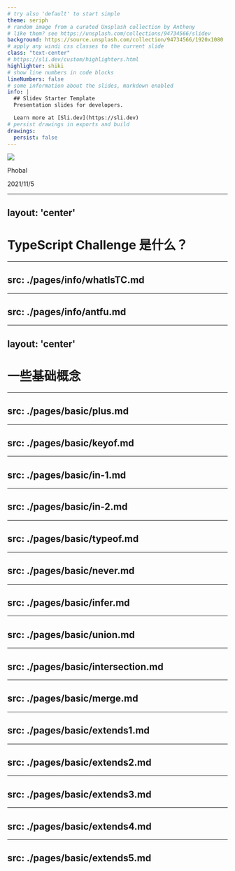 ```yaml
---
# try also 'default' to start simple
theme: seriph
# random image from a curated Unsplash collection by Anthony
# like them? see https://unsplash.com/collections/94734566/slidev
background: https://source.unsplash.com/collection/94734566/1920x1080
# apply any windi css classes to the current slide
class: "text-center"
# https://sli.dev/custom/highlighters.html
highlighter: shiki
# show line numbers in code blocks
lineNumbers: false
# some information about the slides, markdown enabled
info: |
  ## Slidev Starter Template
  Presentation slides for developers.

  Learn more at [Sli.dev](https://sli.dev)
# persist drawings in exports and build
drawings:
  persist: false
---
```


<img src="https://github.com/type-challenges/type-challenges/raw/master/screenshots/logo.svg">

<div class="pl-100">
  <p>Phobal</p>
  <p>2021/11/5</p>
</div>

---
layout: 'center'
---

# TypeScript Challenge 是什么？

---
src: ./pages/info/whatIsTC.md
---

---
src: ./pages/info/antfu.md
---

---
layout: 'center'
---

# 一些基础概念

---
src: ./pages/basic/plus.md
---

---
src: ./pages/basic/keyof.md
---

---
src: ./pages/basic/in-1.md
---

---
src: ./pages/basic/in-2.md
---

---
src: ./pages/basic/typeof.md
---

---
src: ./pages/basic/never.md
---

---
src: ./pages/basic/infer.md
---

---
src: ./pages/basic/union.md
---

---
src: ./pages/basic/intersection.md
---

---
src: ./pages/basic/merge.md
---

---
src: ./pages/basic/extends1.md
---

---
src: ./pages/basic/extends2.md
---

---
src: ./pages/basic/extends3.md
---

---
src: ./pages/basic/extends4.md
---

---
src: ./pages/basic/extends5.md
---